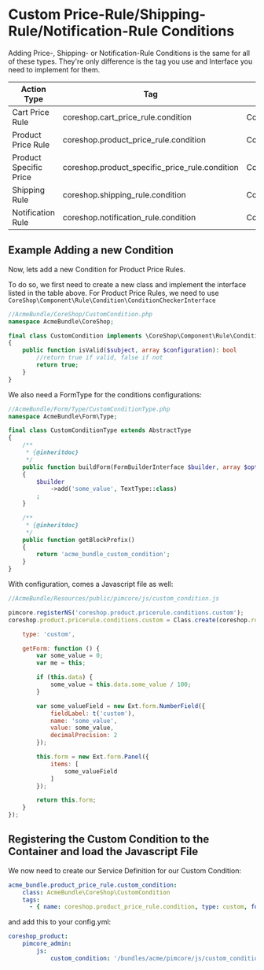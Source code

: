 # Custom Price-Rule/Shipping-Rule/Notification-Rule Conditions

Adding Price-, Shipping- or Notification-Rule Conditions is the same for all of these types. They're only difference is the
tag you use and Interface you need to implement for them.


| Action Type               | Tag                                              | Interface                                                   |
| ------------------------- | ------------------------------------------------ | ----------------------------------------------------------- |
| Cart Price Rule           | coreshop.cart_price_rule.condition               | CoreShop\Component\Rule\Condition\ConditionCheckerInterface |
| Product Price Rule        | coreshop.product_price_rule.condition            | CoreShop\Component\Rule\Condition\ConditionCheckerInterface |
| Product Specific Price    | coreshop.product_specific_price_rule.condition   | CoreShop\Component\Rule\Condition\ConditionCheckerInterface |
| Shipping Rule             | coreshop.shipping_rule.condition                 | CoreShop\Component\Rule\Condition\ConditionCheckerInterface |
| Notification Rule         | coreshop.notification_rule.condition             | CoreShop\Component\Rule\Condition\ConditionCheckerInterface |


## Example Adding a new Condition
Now, lets add a new Condition for Product Price Rules.

To do so, we first need to create a new class and implement the interface listed in the table above. For Product Price Rules, we need to use
```CoreShop\Component\Rule\Condition\ConditionCheckerInterface```

```php
//AcmeBundle/CoreShop/CustomCondition.php
namespace AcmeBundle\CoreShop;

final class CustomCondition implements \CoreShop\Component\Rule\Condition\ConditionCheckerInterface
{
    public function isValid($subject, array $configuration): bool
        //return true if valid, false if not
        return true;
    }
}
```

We also need a FormType for the conditions configurations:

```php
//AcmeBundle/Form/Type/CustomConditionType.php
namespace AcmeBundle\Form\Type;

final class CustomConditionType extends AbstractType
{
    /**
     * {@inheritdoc}
     */
    public function buildForm(FormBuilderInterface $builder, array $options)
    {
        $builder
            ->add('some_value', TextType::class)
        ;
    }

    /**
     * {@inheritdoc}
     */
    public function getBlockPrefix()
    {
        return 'acme_bundle_custom_condition';
    }
}
```

With configuration, comes a Javascript file as well:

```javascript
//AcmeBundle/Resources/public/pimcore/js/custom_condition.js

pimcore.registerNS('coreshop.product.pricerule.conditions.custom');
coreshop.product.pricerule.conditions.custom = Class.create(coreshop.rules.conditions.abstract, {

    type: 'custom',

    getForm: function () {
        var some_value = 0;
        var me = this;

        if (this.data) {
            some_value = this.data.some_value / 100;
        }

        var some_valueField = new Ext.form.NumberField({
            fieldLabel: t('custom'),
            name: 'some_value',
            value: some_value,
            decimalPrecision: 2
        });

        this.form = new Ext.form.Panel({
            items: [
                some_valueField
            ]
        });

        return this.form;
    }
});

```

## Registering the Custom Condition to the Container and load the Javascript File
We now need to create our Service Definition for our Custom Condition:

```yml
acme_bundle.product_price_rule.custom_condition:
    class: AcmeBundle\CoreShop\CustomCondition
    tags:
      - { name: coreshop.product_price_rule.condition, type: custom, form-type: AcmeBundle\Form\Type\CustomConditionType }
```

and add this to your config.yml:

```yml
coreshop_product:
    pimcore_admin:
        js:
            custom_condition: '/bundles/acme/pimcore/js/custom_condition.js'
```